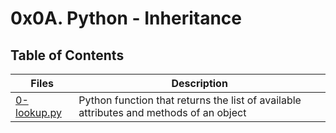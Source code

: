 # 0x0A. Python - Inheritance

## Table of Contents

Files | Description
----- | -----------
[0-lookup.py](./0-lookup.py) | Python function that returns the list of available attributes and methods of an object

